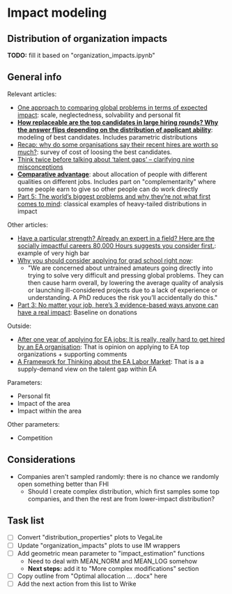 # Impact modeling


## Distribution of organization impacts


**TODO:** fill it based on "organization_impacts.ipynb"


## General info


Relevant articles:
- [One approach to comparing global problems in terms of expected impact](https://80000hours.org/articles/problem-framework/): scale, neglectedness, solvability and personal fit
- [**How replaceable are the top candidates in large hiring rounds? Why the answer flips depending on the distribution of applicant ability**](https://80000hours.org/2019/08/how-replaceable-are-top-candidates-in-large-hiring-rounds/): modeling of best candidates. Includes parametric distributions
- [Recap: why do some organisations say their recent hires are worth so much?](https://80000hours.org/2019/05/why-do-organisations-say-recent-hires-are-worth-so-much/): survey of cost of loosing the best candidates.
- [Think twice before talking about ‘talent gaps’ – clarifying nine misconceptions](https://80000hours.org/2018/11/clarifying-talent-gaps/)
- [**Comparative advantage**](https://80000hours.org/articles/comparative-advantage/): about allocation of people with different qualities on different jobs. Includes part on "complementarity" where some people earn to give so other people can do work directly
- [Part 5: The world’s biggest problems and why they’re not what first comes to mind](https://80000hours.org/career-guide/world-problems/): classical examples of heavy-tailed distributions in impact

Other articles:
- [Have a particular strength? Already an expert in a field? Here are the socially impactful careers 80,000 Hours suggests you consider first.](https://80000hours.org/articles/advice-by-expertise/): example of very high bar
- [Why you should consider applying for grad school right now](https://80000hours.org/2017/11/consider-applying-for-a-phd-program-now/):
  - "We are concerned about untrained amateurs going directly into trying to solve very difficult and pressing global problems. They can then cause harm overall, by lowering the average quality of analysis or launching ill-considered projects due to a lack of experience or understanding. A PhD reduces the risk you’ll accidentally do this."
- [Part 3: No matter your job, here’s 3 evidence-based ways anyone can have a real impact](https://80000hours.org/career-guide/anyone-make-a-difference/): Baseline on donations

Outside:
- [After one year of applying for EA jobs: It is really, really hard to get hired by an EA organisation](https://forum.effectivealtruism.org/posts/jmbP9rwXncfa32seH/after-one-year-of-applying-for-ea-jobs-it-is-really-really): That is opinion on applying to EA top organizations + supporting comments
- [A Framework for Thinking about the EA Labor Market](https://forum.effectivealtruism.org/posts/CkYq5vRaJqPkpfQEt/a-framework-for-thinking-about-the-ea-labor-market): That is a a supply-demand view on the talent gap within EA


Parameters:
- Personal fit
- Impact of the area
- Impact within the area

Other parameters:
- Competition


## Considerations


- Companies aren't sampled randomly: there is no chance we randomly open something better than FHI
  - Should I create complex distribution, which first samples some top companies, and then the rest are from lower-impact distribution?


## Task list

- [ ] Convert "distribution_properties" plots to VegaLite
- [ ] Update "organization_impacts" plots to use IM wrappers 
- [ ] Add geometric mean parameter to "impact_estimation" functions
    - Need to deal with MEAN_NORM and MEAN_LOG somehow
    - **Next steps:** add it to "More complex modifications" section
- [ ] Copy outline from "Optimal allocation ... .docx" here
- [ ] Add the next action from this list to Wrike

```python

```
